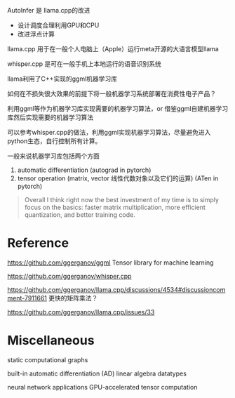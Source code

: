 

AutoInfer 是 llama.cpp的改进

- 设计调度合理利用GPU和CPU
- 改进浮点计算


llama.cpp 用于在一般个人电脑上（Apple）运行meta开源的大语言模型llama

whisper.cpp 是可在一般手机上本地运行的语音识别系统

llama利用了C++实现的ggml机器学习库


如何在不损失很大效果的前提下将一般机器学习系统部署在消费性电子产品？

利用ggml等作为机器学习库实现需要的机器学习算法，or 借鉴ggml自建机器学习库然后实现需要的机器学习算法

可以参考whisper.cpp的做法，利用ggml实现机器学习算法，尽量避免进入python生态，自行控制所有计算。

一般来说机器学习库包括两个方面

1. automatic differentiation (autograd in pytorch)
2. tensor operation (matrix, vector 线性代数对象以及它们的运算) (ATen in pytorch)

> Overall I think right now the best investment of my time is to simply focus on the basics: faster matrix multiplication, more efficient quantization, and better training code.

# Reference

https://github.com/ggerganov/ggml Tensor library for machine learning

https://github.com/ggerganov/whisper.cpp

https://github.com/ggerganov/llama.cpp/discussions/4534#discussioncomment-7911661 更快的矩阵乘法？

https://github.com/ggerganov/llama.cpp/issues/33

# Miscellaneous

static computational graphs

built-in automatic differentiation (AD)
linear algebra datatypes

neural network applications
GPU-accelerated tensor computation
